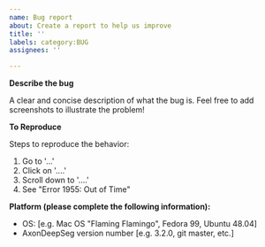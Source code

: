 ```yaml
---
name: Bug report
about: Create a report to help us improve
title: ''
labels: category:BUG
assignees: ''

---
```


**Describe the bug**
<!-- This form is used to report software defects such as inaccurate/erratic behavior, crashes, etc. If you have general questions about using the software or are encountering difficulties with installation, please create a topic in the forum (see the "Discussions" tab at the top of this page). -->
A clear and concise description of what the bug is.
Feel free to add screenshots to illustrate the problem!

**To Reproduce**
<!--
Please try to reproduce your issue using "./AxonDeepSeg/data_test" as inputs, and to provide a sequence of commands that can reproduce it.
If this is not possible, try to isolate a minimal input on which the issue happens (eg. one file among a dataset), and provide this file publicly, or if not possible, privately (coordinate with @jcohenadad).
-->
Steps to reproduce the behavior:

1. Go to '...'
2. Click on '....'
3. Scroll down to '....'
4. See "Error 1955: Out of Time"

**Platform (please complete the following information):**
 - OS: [e.g. Mac OS "Flaming Flamingo", Fedora 99, Ubuntu 48.04]
 - AxonDeepSeg version number [e.g. 3.2.0, git master, etc.]
